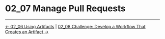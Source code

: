 # 02_07 Manage Pull Requests

<!-- FooterStart -->
---
[← 02_06 Using Artifacts](../02_06_using_artifacts/README.md) | [02_08 Challenge: Develop a Workflow That Creates an Artifact →](../02_08_challenge_develop_a_workflow_that_creates_an_artifact/README.md)
<!-- FooterEnd -->
